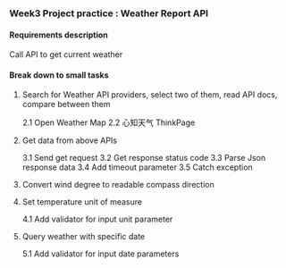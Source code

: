 ### Week3 Project practice : Weather Report API

#### Requirements description

Call API to get current weather 

#### Break down to small tasks

1. Search for Weather API providers, select two of them, read API docs, compare between them

   2.1 Open Weather Map
   2.2 心知天气 ThinkPage
2. Get data from above APIs

   3.1 Send get request
   3.2 Get response status code
   3.3 Parse Json response data
   3.4 Add timeout parameter
   3.5 Catch exception
   
3. Convert wind degree to readable compass direction
4. Set temperature unit of measure

   4.1 Add validator for input unit parameter
5. Query weather with specific date

   5.1 Add validator for input date parameters





